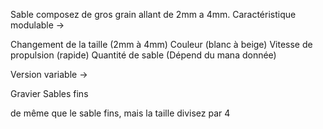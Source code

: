 
Sable composez de gros grain allant de 2mm a 4mm.
Caractéristique modulable -> 

Changement de la taille (2mm à 4mm)
Couleur (blanc à beige)
Vitesse de propulsion (rapide)
Quantité de sable (Dépend du mana donnée)

Version variable -> 

Gravier
Sables fins




de même que le sable fins, mais la taille divisez par 4
